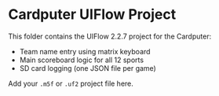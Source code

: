 # Cardputer UIFlow Project

This folder contains the UIFlow 2.2.7 project for the Cardputer:
- Team name entry using matrix keyboard
- Main scoreboard logic for all 12 sports
- SD card logging (one JSON file per game)

Add your `.m5f` or `.uf2` project file here.


